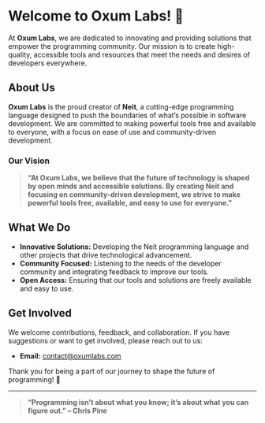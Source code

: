 # Welcome to Oxum Labs! 🚀

At **Oxum Labs**, we are dedicated to innovating and providing solutions that empower the programming community. Our mission is to create high-quality, accessible tools and resources that meet the needs and desires of developers everywhere.

## About Us

**Oxum Labs** is the proud creator of **Neit**, a cutting-edge programming language designed to push the boundaries of what’s possible in software development. We are committed to making powerful tools free and available to everyone, with a focus on ease of use and community-driven development.

### Our Vision

> **“At Oxum Labs, we believe that the future of technology is shaped by open minds and accessible solutions. By creating Neit and focusing on community-driven development, we strive to make powerful tools free, available, and easy to use for everyone.”**

## What We Do

- **Innovative Solutions:** Developing the Neit programming language and other projects that drive technological advancement.
- **Community Focused:** Listening to the needs of the developer community and integrating feedback to improve our tools.
- **Open Access:** Ensuring that our tools and solutions are freely available and easy to use.

## Get Involved

We welcome contributions, feedback, and collaboration. If you have suggestions or want to get involved, please reach out to us:

- **Email:** [contact@oxumlabs.com](mailto:oxumlabs@proton.me)

Thank you for being a part of our journey to shape the future of programming! 🌟

---

> **“Programming isn’t about what you know; it’s about what you can figure out.” – Chris Pine**
